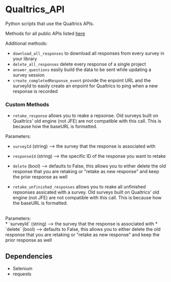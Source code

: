 # Qualtrics_API


Python scripts that use the Qualtrics APIs.


Methods for all public APIs listed [here](https://api.qualtrics.com/)

Additional methods:

* `download_all_responses` to download all responses from every survey in your library
* `delete_all_responses` delete every response of a single project
* `answer_questions` easily build the data to be sent while updating a survey session
* `create_completedResponse_event` provide the enpoint URL and the surveyId to easily create an enpoint for Qualtrics to ping when a new response is recorded

### Custom Methods

* `retake_response` allows you to reake a repsonse. Old surveys built on Qualtrics' old engine (not JFE) are not compatible with this call. This is because how the baseURL is formatted. 

Parameters: 

* `surveyId` (string) --> the survey that the response is associated with
* `responseId` (string) --> the specific ID of the response you want to retake
* `delete` (bool) --> defaults to False, this allows you to either delete the old response that you are retaking or "retake as new response" and keep the prior response as well


* `retake_unfinished_responses` allows you to reake all unfinished repsonses assicated with a survey. Old surveys built on Qualtrics' old engine (not JFE) are not compatible with this call. This is because how the baseURL is formatted. 
<br />
Parameters: 
<br />
* `surveyId` (string) --> the survey that the response is associated with
* `delete` (bool) --> defaults to False, this allows you to either delete the old response that you are retaking or "retake as new response" and keep the prior response as well



## Dependencies 

* Selenium
* requests